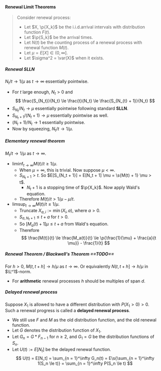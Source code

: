 #### Renewal Limit Theorems

> Consider renewal process:
>
> - Let $X, \p{X_k}$ be the i.i.d.arrival intervals with distribution function $F(t)$.
> - Let $\p{S_k}$ be the arrival times.
> - Let $N(t)$ be the counting process of a renewal process with renewal function $M(t)$.
> - Let $\mu = E[X] \in (0, \infty]$.
> - Let $\sigma^2 = \var(X)$ when it exists.

##### Renewal SLLN

$N_t / t \to 1 / \mu$ as $t \to \infty$ essentially pointwise.

- For $t$ large enough, $N_t > 0$ and 
  $$
  \frac{S_{N_t}}{N_t} \le \frac{t}{N_t} \le \frac{S_{N_{t} + 1}}{N_t}
  $$
- ${S_{N_t}}/{N_t} \to \mu$ essentially pointwise following standard **SLLN**.
- $S_{N_{t} + 1} / (N_{t} + 1) \to \mu$ essentially pointwise as well.
- $(N_t + 1) / N_t \to 1$ essentially pointwise.
- Now by squeezing, $N_t / t \to 1 / \mu$.

##### Elementary renewal theorem

$M_t / t \to 1 / \mu$ as $t \to \infty$.

- $\liminf_{t \to \infty} M(t) / t \ge 1 / \mu$.
  - When $\mu = \infty$, this is trivial. Now suppose $\mu < \infty$.
  - $S_{N_t + 1} > t$. So $E[S_{N_t + 1}] = E[N_t + 1] \mu = \s{M(t) + 1} \mu > t$.
    - $N_t + 1$ is a stopping time of $\p{X_k}$. Now apply Wald's equation.
  - Therefore $M(t)/t > 1 / \mu - \mu/t$.
- $\limsup_{t \to \infty} M(t) / t \le 1 / \mu$.
  - Truncate $X_{a, i}:= \min(X_i, a)$, where $a > 0$.
  - $S_{a, N_t + 1} \le t + a$ for $t > 0$.
  - So $[M_a(t) + 1] \mu \le t + a$ from Wald's equation.
  - Therefore
    $$
    \frac{M(t)}{t} \le \frac{M_a(t)}{t} \le \p{\frac{1}{\mu} + \frac{a}{t \mu}} - \frac{1}{t}
    $$

##### Renewal Theorem / Blackwell's Theorem ==TODO==

For $h > 0$, $M(t, t + h] \to h / \mu$ as $t\to \infty$. Or equivalently $N(t, t + h] \to h / \mu$ in $\L^1$-norm.

- For **arithmetic** renewal processes $h$ should be multiples of span $d$.

##### Delayed renewal process

Suppose $X_1$ is allowed to have a different distribution with $P(X_1 > 0) > 0$. Such a renewal progress is called a **delayed renewal process**.

- We still use $F$ and $M$ as the old distribution function, and the old renewal function.
- Let $G$ denotes the distribution function of $X_1$.
- Let $G_n = G * F_{n - 1}$ for $n \ge 2$, and $G_1 = G$ be the distribution functions of $S_n$.
- Let $U(t) := E[N_t]$ be the delayed renewal function.
  $$
  U(t) = E[N_t] =  \sum_{n = 1}^\infty G_n(t) = E\s{\sum_{n = 1}^\infty 1(S_n \le t)} = \sum_{n = 1}^\infty P(S_n \le t)
  $$
